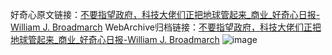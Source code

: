 好奇心原文链接：[不要指望政府，科技大佬们正把地球管起来_商业_好奇心日报-William J. Broadmarch](https://www.qdaily.com/articles/2489.html)
WebArchive归档链接：[不要指望政府，科技大佬们正把地球管起来_商业_好奇心日报-William J. Broadmarch](http://web.archive.org/web/20190623151137/https://www.qdaily.com/articles/2489.html)
![image](http://ww3.sinaimg.cn/large/007d5XDply1g3vc4zsymej30p6cmsb2d)